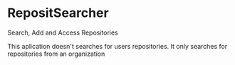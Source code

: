 # RepositSearcher
Search, Add and Access Repositories 

This aplication doesn't searches for users repositories. It only searches for repositories from an organization
